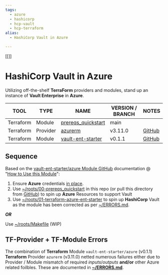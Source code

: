 ```yaml
---
tags:
  - azure
  - hashicorp
  - hcp-vault
  - hcp-terraform
alias:
  - HashiCorp Vault in Azure

---
```

[[]]

# HashiCorp Vault in Azure

Utilizing off-the-shelf **TerraForm** providers and modules, stand up an instance of **Vault Enterprise** in **Azure**.

| TOOL | TYPE | NAME | VERSION / BRANCH | NOTES |
|------|------|------|---------|-------|
| Terraform | Module | [prereqs_quickstart](https://github.com/hashicorp/terraform-azure-vault-ent-starter/tree/main/examples/prereqs_quickstart) | main |  |
| Terraform | Provider | [azurerm](https://registry.terraform.io/providers/hashicorp/azurerm/3.11.0) | v3.11.0 | [GitHub](https://github.com/hashicorp/terraform-provider-azurerm/tree/v3.11.0) |
| Terraform | Module | [vault-ent-starter](https://registry.terraform.io/modules/hashicorp/vault-ent-starter/azure/0.1.1) | v0.1.1 | [GitHub](https://github.com/hashicorp/terraform-azure-vault-ent-starter/tree/v0.1.1) |

## Sequence

Based on the [vault-ent-starter/azure Module GitHub](https://github.com/hashicorp/terraform-azure-vault-ent-starter) documentation @ "[How to Use this Module](https://github.com/hashicorp/terraform-azure-vault-ent-starter#how-to-use-this-module)":

1. Ensure **Azure** credentials [in place](https://registry.terraform.io/providers/hashicorp/azurerm/latest/docs#authenticating-to-azure). 
2. Use [~/roots/00-prereqs_quickstart](roots/00-prereqs_quickstart/README.md) in this repo (or pull this directory from [GitHub](https://github.com/hashicorp/terraform-azure-vault-ent-starter/tree/main/examples/prereqs_quickstart)) to spin up **Azure** Resources to support Vault
3. Use [~/roots/01-terraform-azure-ent-starter](roots/01-terraform-azure-ent-starter/README.md) to spin up **HashiCorp** Vault as the module has been corrected as per [~/ERRORS.md](ERRORS.md).

***OR***

Use [~/roots/Makefile](roots/Makefile) (WIP)

## TF-Provider + TF-Module Errors

The combination of **Terraform** Module ```vault-ent-starter/azure``` (v0.1.1) **Terraform** Provider ```azurerm``` (v3.11.0) netted numerous failures either due to Provider / Module mismatch of required *inputs*/*outputs* **and/or** other Azure related foilbles.  These are documented in **[~/ERRORS.md](ERRORS.md)**.








## 









